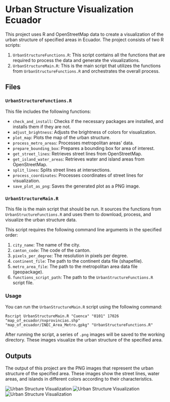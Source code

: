 # Urban Structure Visualization Ecuador

This project uses R and OpenStreetMap data to create a visualization of the urban structure of specified areas in Ecuador. The project consists of two R scripts:

1. `UrbanStructureFunctions.R`: This script contains all the functions that are required to process the data and generate the visualizations.
2. `UrbanStructureMain.R`: This is the main script that utilizes the functions from `UrbanStructureFunctions.R` and orchestrates the overall process.

## Files

### `UrbanStructureFunctions.R`

This file includes the following functions:

- `check_and_install`: Checks if the necessary packages are installed, and installs them if they are not.
- `adjust_brightness`: Adjusts the brightness of colors for visualization.
- `plot_map`: Plots the map of the urban structure.
- `process_metro_areas`: Processes metropolitan areas' data.
- `prepare_bounding_box`: Prepares a bounding box for area of interest.
- `get_street_lines`: Retrieves street lines from OpenStreetMap.
- `get_island_water_areas`: Retrieves water and island areas from OpenStreetMap.
- `split_lines`: Splits street lines at intersections.
- `process_coordinates`: Processes coordinates of street lines for visualization.
- `save_plot_as_png`: Saves the generated plot as a PNG image.

### `UrbanStructureMain.R`

This file is the main script that should be run. It sources the functions from `UrbanStructureFunctions.R` and uses them to download, process, and visualize the urban structure data.

This script requires the following command line arguments in the specified order:

1. `city_name`: The name of the city.
2. `canton_code`: The code of the canton.
3. `pixels_per_degree`: The resolution in pixels per degree.
4. `continent_file`: The path to the continent data file (shapefile).
5. `metro_area_file`: The path to the metropolitan area data file (geopackage).
6. `functions_script_path`: The path to the `UrbanStructureFunctions.R` script file.

### Usage

You can run the `UrbanStructureMain.R` script using the following command:

``` shell
Rscript UrbanStructureMain.R "Cuenca" "0101" 17026 "map_of_ecuador/nxprovincias.shp" "map_of_ecuador/INEC_Area_Metro.gpkg" "UrbanStructureFunctions.R"
```
After running the script, a series of `.png` images will be saved to the working directory. These images visualize the urban structure of the specified area.

## Outputs

The output of this project are the PNG images that represent the urban structure of the specified area. These images show the street lines, water areas, and islands in different colors according to their characteristics.

![Urban Structure Visualization](outputs/Cuenca_1.png)
![Urban Structure Visualization](outputs/Cuenca_2.png)
![Urban Structure Visualization](outputs/Cuenca_3.png)

